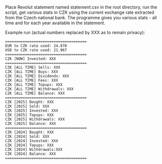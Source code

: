 Place Revolut statement named statement.csv in the root directory, run the script, get various stats in CZK using the current exchange rate extracted from the Czech national bank.
The programme gives you various stats - all time and for each year available in the statement.

Example run (actual numbers replaced by XXX as to remain privacy):
```
=====================================
EUR to CZK rate used: 24.870
USD to CZK rate used: 21.967
=====================================
CZK [NOW] Invested: XXX
=====================================
CZK [ALL TIME] Sells: XXX
CZK [ALL TIME] Buys: XXX
CZK [ALL TIME] Dividends: XXX
CZK [ALL TIME] Fees: XXX
CZK [ALL TIME] Topups: XXX
CZK [ALL TIME] Withdrawals: XXX
CZK [ALL TIME] Balance: XXX
=====================================
CZK [2025] Bought: XXX
CZK [2025] Sold: XXX
CZK [2025] Invested: XXX
CZK [2025] Topups: XXX
CZK [2025] Withdrawals: XXX
CZK [2025] Balance: XXX
=====================================
CZK [2024] Bought: XXX
CZK [2024] Sold: XXX
CZK [2024] Invested: XXX
CZK [2024] Topups: XXX
CZK [2024] Withdrawals:XXX
CZK [2024] Balance: XXX
=====================================
```
